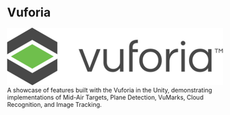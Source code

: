 
# Vuforia
![Image](Images\vuforia.jpg)
A showcase of features built with the Vuforia in the Unity, demonstrating implementations of Mid-Air Targets, Plane Detection, VuMarks, Cloud Recognition, and Image Tracking.





